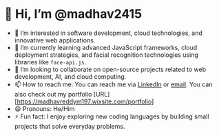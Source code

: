# 👋 Hi, I’m @madhav2415

- 👀 I’m interested in software development, cloud technologies, and innovative web applications.
- 🌱 I’m currently learning advanced JavaScript frameworks, cloud deployment strategies, and facial recognition technologies using libraries like `face-api.js`.
- 💞️ I’m looking to collaborate on open-source projects related to web development, AI, and cloud computing.
- 📫 How to reach me: You can reach me via [LinkedIn](https://www.linkedin.com/in/madhava-reddy-muli-956813150/) or [email](madhavreddym197@gmail.com). You can also check out my portfolio [URL][https://madhavreddym197.wixsite.com/portfolio]
- 😄 Pronouns: He/Him
- ⚡ Fun fact: I enjoy exploring new coding languages by building small projects that solve everyday problems.


<!---
madhav2415/madhav2415 is a ✨ special ✨ repository because its `README.md` (this file) appears on your GitHub profile.
You can click the Preview link to take a look at your changes.
--->
